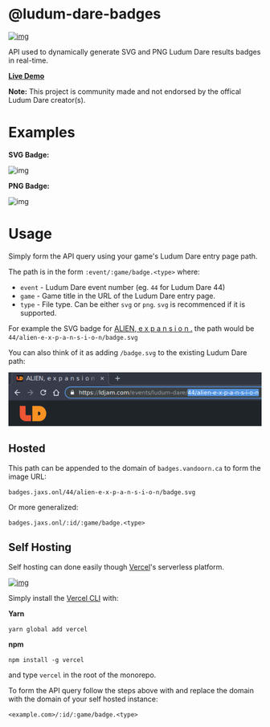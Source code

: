 

# @ludum-dare-badges

[![img](https://github.com/woofers/ludum-dare-badges/workflows/build/badge.svg)](https://github.com/woofers/ludum-dare-badges/actions)

API used to dynamically generate SVG and PNG Ludum Dare results badges in real-time.

**[Live Demo](https://badges.jaxs.onl)**

**Note:** This project is community made and not endorsed by the offical Ludum Dare creator(s).


# Examples

**SVG Badge:**

![img](https://badges.jaxs.onl/44/alien-e-x-p-a-n-s-i-o-n/badge.svg "SVG Badge")

**PNG Badge:**

![img](https://badges.jaxs.onl/44/alien-e-x-p-a-n-s-i-o-n/badge.png "PNG Badge")


# Usage

Simply form the API query using your game's Ludum Dare entry page path.

The path is in the form `:event/:game/badge.<type>` where:

-   `event` - Ludum Dare event number (eg. `44` for Ludum Dare 44)
-   `game` - Game title in the URL of the Ludum Dare entry page.
-   `type` - File type.  Can be either `svg` or `png`.  `svg` is recommenced if it is supported.

For example the SVG badge for [ALIEN, e x p a n s i o n .](https://ldjam.com/events/ludum-dare/44/alien-e-x-p-a-n-s-i-o-n)
the path would be `44/alien-e-x-p-a-n-s-i-o-n/badge.svg`

You can also think of it as adding `/badge.svg` to the existing Ludum Dare path:

![img](./screenshots/url.png "URL Path")


## Hosted

This path can be appended to the domain of `badges.vandoorn.ca` to form the image URL:

```
badges.jaxs.onl/44/alien-e-x-p-a-n-s-i-o-n/badge.svg
```

Or more generalized:

```
badges.jaxs.onl/:id/:game/badge.<type>
```

## Self Hosting

Self hosting can done easily though [Vercel](https://vercel.com/home)'s serverless platform.

[![img](https://vercel.com/button "Deploy to Vercel")](https://vercel.com/import/project?template=woofers/ludum-dare-badges)

Simply install the [Vercel CLI](https://vercel.com/cli) with:

**Yarn**

    yarn global add vercel

**npm**

    npm install -g vercel

and type `vercel` in the root of the monorepo.

To form the API query follow the steps above with and replace the domain
with the domain of your self hosted instance:

    <example.com>/:id/:game/badge.<type>
